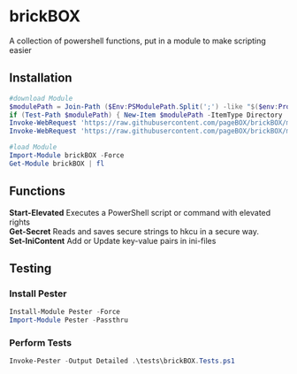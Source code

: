 # brickBOX

A collection of powershell functions, put in a module to make scripting easier

## Installation

``` powershell
#download Module 
$modulePath = Join-Path ($Env:PSModulePath.Split(';') -like "$($env:ProgramFiles)*WindowsPowerShell*")[0] 'brickBOX'
if (Test-Path $modulePath) { New-Item $modulePath -ItemType Directory | Out-Null }
Invoke-WebRequest 'https://raw.githubusercontent.com/pageBOX/brickBOX/main/brickBOX.psm1' -OutFile (Join-Path $modulePath 'brickBOX.psm1')
Invoke-WebRequest 'https://raw.githubusercontent.com/pageBOX/brickBOX/main/brickBOX.psd1' -OutFile (Join-Path $modulePath 'brickBOX.psd1')

#load Module
Import-Module brickBOX -Force
Get-Module brickBOX | fl
```

## Functions

**Start-Elevated** Executes a PowerShell script or command with elevated rights  
**Get-Secret** Reads and saves secure strings to hkcu in a secure way.  
**Set-IniContent** Add or Update key-value pairs in ini-files  


## Testing

### Install Pester

``` powershell
Install-Module Pester -Force
Import-Module Pester -Passthru
```

### Perform Tests

``` powershell
Invoke-Pester -Output Detailed .\tests\brickBOX.Tests.ps1 
```
